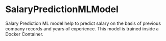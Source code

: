 # SalaryPredictionMLModel
Salary Prediction ML model help to predict salary on the basis of previous company records and years of experience. This model is trained inside a Docker Container.

